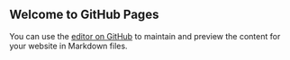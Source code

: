 ## Welcome to GitHub Pages

You can use the [editor on GitHub](https://github.com/sergelogvinov/teamcity/edit/gh-pages/README.md) to maintain and preview the content for your website in Markdown files.
